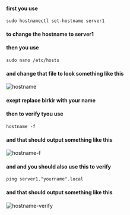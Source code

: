 #### first you use 
```
sudo hostnamectl set-hostname server1
```
#### to change the hostname to server1
#### then you use 
```
sudo nano /etc/hosts
```
#### and change that file to look something like this
![hostname](https://github.com/user-attachments/assets/bab6616c-1c38-4169-9979-5629bcbd25a2)
#### exept replace birkir with your name
#### then to verify tyou use
```
hostname -f
```
#### and that should output something like this
![hostname-f](https://github.com/user-attachments/assets/c1bb6ed3-2dea-4ee9-91d3-12ce25d4bd0a)
#### and and you should also use this to verify
```
ping server1."yourname".local
```
#### and that should output something like this
![hostname-verify](https://github.com/user-attachments/assets/6f0d0ffb-e123-4f88-9f5f-340b706d1eb0)
